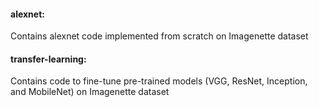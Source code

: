 #### alexnet: <br/>
Contains alexnet code implemented from scratch on Imagenette dataset

#### transfer-learning: <br/>
Contains code to fine-tune pre-trained models (VGG, ResNet, Inception, and MobileNet) on Imagenette dataset
